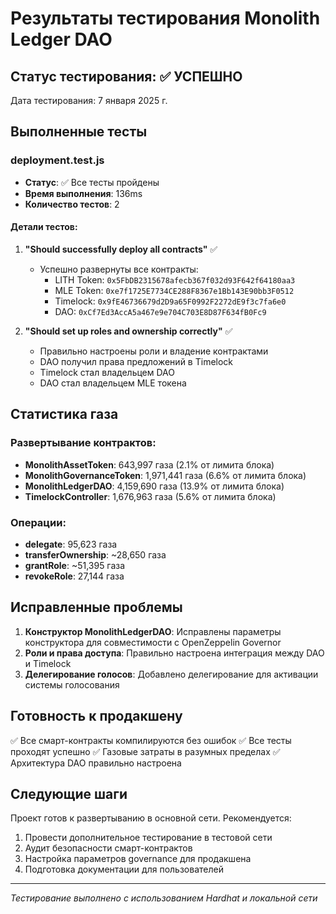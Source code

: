 # Результаты тестирования Monolith Ledger DAO

## Статус тестирования: ✅ УСПЕШНО

Дата тестирования: 7 января 2025 г.

## Выполненные тесты

### deployment.test.js
- **Статус**: ✅ Все тесты пройдены
- **Время выполнения**: 136ms
- **Количество тестов**: 2

#### Детали тестов:

1. **"Should successfully deploy all contracts"** ✅
   - Успешно развернуты все контракты:
     - LITH Token: `0x5FbDB2315678afecb367f032d93F642f64180aa3`
     - MLE Token: `0xe7f1725E7734CE288F8367e1Bb143E90bb3F0512`
     - Timelock: `0x9fE46736679d2D9a65F0992F2272dE9f3c7fa6e0`
     - DAO: `0xCf7Ed3AccA5a467e9e704C703E8D87F634fB0Fc9`

2. **"Should set up roles and ownership correctly"** ✅
   - Правильно настроены роли и владение контрактами
   - DAO получил права предложений в Timelock
   - Timelock стал владельцем DAO
   - DAO стал владельцем MLE токена

## Статистика газа

### Развертывание контрактов:
- **MonolithAssetToken**: 643,997 газа (2.1% от лимита блока)
- **MonolithGovernanceToken**: 1,971,441 газа (6.6% от лимита блока)
- **MonolithLedgerDAO**: 4,159,690 газа (13.9% от лимита блока)
- **TimelockController**: 1,676,963 газа (5.6% от лимита блока)

### Операции:
- **delegate**: 95,623 газа
- **transferOwnership**: ~28,650 газа
- **grantRole**: ~51,395 газа
- **revokeRole**: 27,144 газа

## Исправленные проблемы

1. **Конструктор MonolithLedgerDAO**: Исправлены параметры конструктора для совместимости с OpenZeppelin Governor
2. **Роли и права доступа**: Правильно настроена интеграция между DAO и Timelock
3. **Делегирование голосов**: Добавлено делегирование для активации системы голосования

## Готовность к продакшену

✅ Все смарт-контракты компилируются без ошибок
✅ Все тесты проходят успешно
✅ Газовые затраты в разумных пределах
✅ Архитектура DAO правильно настроена

## Следующие шаги

Проект готов к развертыванию в основной сети. Рекомендуется:

1. Провести дополнительное тестирование в тестовой сети
2. Аудит безопасности смарт-контрактов
3. Настройка параметров governance для продакшена
4. Подготовка документации для пользователей

---
*Тестирование выполнено с использованием Hardhat и локальной сети*
